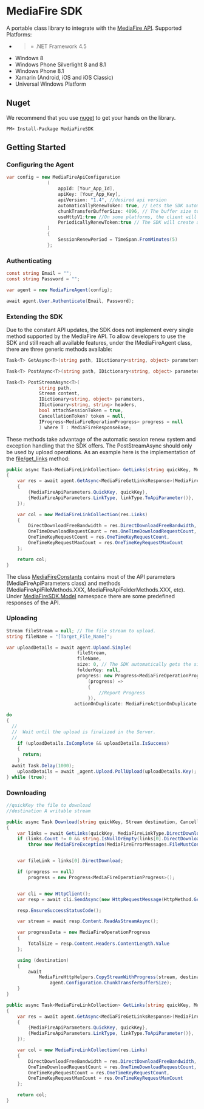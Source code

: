 # MediaFire SDK

A portable class library to integrate with the [MediaFire API](http://www.mediafire.com/developers/core_api/1.4/getting_started/).
Supported Platforms:

- >= .NET Framework 4.5
- Windows 8
- Windows Phone Silverlight 8 and 8.1
- Windows Phone 8.1
- Xamarin (Android, iOS and iOS Classic)
- Universal Windows Platform 

## Nuget
We recommend that you use [nuget](https://www.nuget.org/packages/MediaFireSDK/) to get your hands on the library.

    PM> Install-Package MediaFireSDK

## Getting Started

### Configuring the Agent
```c#
var config = new MediaFireApiConfiguration
               (
                   appId: [Your_App_Id],
                   apiKey: [Your_App_Key],
                   apiVersion: "1.4", //desired api version
                   automaticallyRenewToken: true, // Lets the SDK automatically renew the session token.
                   chunkTransferBufferSize: 4096, // The buffer size to be used on Download and Upload operations.
                   useHttpV1:true //On some platforms, the client will throw the error "The server committed a protocol violation. Section=ResponseStatusLine". In that cases set this property to true. 
                   PeriodicallyRenewToken:true // The SDK will create a Task that will renew the token every **SessionRenewPeriod**.
               )
               {
	               SessionRenewPeriod = TimeSpan.FromMinutes(5)
			   };
```

### Authenticating
```c#
const string Email = "";
const string Password = "";

var agent = new MediaFireAgent(config);

await agent.User.Authenticate(Email, Password);


```

### Extending the SDK
Due to the constant API updates, the SDK does not implement every single method supported by the MediaFire API. To allow developers to use the SDK and still reach all available features, under the IMediaFireAgent  class, there are three generic methods available:

```c#
Task<T> GetAsync<T>(string path, IDictionary<string, object> parameters = null, bool attachSessionToken = true) where T : MediaFireResponseBase;

Task<T> PostAsync<T>(string path, IDictionary<string, object> parameters = null, bool attachSessionToken = true) where T : MediaFireResponseBase;

Task<T> PostStreamAsync<T>(
            string path, 
            Stream content, 
            IDictionary<string, object> parameters, 
            IDictionary<string, string> headers, 
            bool attachSessionToken = true,
            CancellationToken? token = null,
            IProgress<MediaFireOperationProgress> progress = null 
            ) where T : MediaFireResponseBase;
```

These methods take advantage of the automatic session renew system and exception handling that the SDK offers. The PostStreamAsync should only be used by upload operations. As an example here is the implementation of the [file/get_links](http://www.mediafire.com/developers/core_api/unversioned/file/#get_links) method:

```c#
public async Task<MediaFireLinkCollection> GetLinks(string quickKey, MediaFireLinkType linkType = MediaFireLinkType.All)
{
	var res = await agent.GetAsync<MediaFireGetLinksResponse>(MediaFireApiFileMethods.GetLinks, new Dictionary<string, object>
	{
		{MediaFireApiParameters.QuickKey, quickKey},
		{MediaFireApiParameters.LinkType, linkType.ToApiParameter()},
	});

	var col = new MediaFireLinkCollection(res.Links)
	{
		DirectDownloadFreeBandwidth = res.DirectDownloadFreeBandwidth,
		OneTimeDownloadRequestCount = res.OneTimeDownloadRequestCount,
		OneTimeKeyRequestCount = res.OneTimeKeyRequestCount,
		OneTimeKeyRequestMaxCount = res.OneTimeKeyRequestMaxCount
	};

	return col;
}
```

The class [MediaFireConstants](https://github.com/MediaFire/mediafire-csharp-open-sdk/blob/master/Source/MediaFireSDK/MediaFireConstants.cs) contains most of the API parameters (MediaFireApiParameters class) and methods (MediaFireApiFileMethods.XXX, MediaFireApiFolderMethods.XXX, etc). Under [MediaFireSDK.Model](https://github.com/MediaFire/mediafire-csharp-open-sdk/tree/master/Source/MediaFireSDK/Model) namespace there are some predefined responses of the API.

### Uploading
```c#
Stream fileStream = null; // The file stream to upload.
string fileName = "[Target_File_Name]";

var uploadDetails = await agent.Upload.Simple(
						  fileStream,
						  fileName,
						  size: 0, // The SDK automatically gets the size of the fileStream 
						  folderKey: null,
						  progress: new Progress<MediaFireOperationProgress>(
							  (progress) =>
							  {
								  //Report Progress
							  }),
						 actionOnDuplicate: MediaFireActionOnDuplicate.Replace);

do
{ 
  //
  //  Wait until the upload is finalized in the Server.
  //
	if (uploadDetails.IsComplete && uploadDetails.IsSuccess)
	{
	  return;
	}
  await Task.Delay(1000);
	uploadDetails = await _agent.Upload.PollUpload(uploadDetails.Key);
} while (true);
```

### Downloading
```c#
//quickKey the file to download
//destination A writable stream

public async Task Download(string quickKey, Stream destination, CancellationToken token, IProgress<MediaFireOperationProgress> progress = null)
{
	var links = await GetLinks(quickKey, MediaFireLinkType.DirectDownload);
	if (links.Count != 0 && string.IsNullOrEmpty(links[0].DirectDownload))
		throw new MediaFireException(MediaFireErrorMessages.FileMustContainADirectLink);


	var fileLink = links[0].DirectDownload;

	if (progress == null)
		progress = new Progress<MediaFireOperationProgress>();


	var cli = new HttpClient();
	var resp = await cli.SendAsync(new HttpRequestMessage(HttpMethod.Get, fileLink), HttpCompletionOption.ResponseHeadersRead, token);

	resp.EnsureSuccessStatusCode();

	var stream = await resp.Content.ReadAsStreamAsync();

	var progressData = new MediaFireOperationProgress
	{
		TotalSize = resp.Content.Headers.ContentLength.Value
	};

	using (destination)
	{
		await
			MediaFireHttpHelpers.CopyStreamWithProgress(stream, destination, progress, token, progressData,
				agent.Configuration.ChunkTransferBufferSize);
	}
}

public async Task<MediaFireLinkCollection> GetLinks(string quickKey, MediaFireLinkType linkType = MediaFireLinkType.All)
{
	var res = await agent.GetAsync<MediaFireGetLinksResponse>(MediaFireApiFileMethods.GetLinks, new Dictionary<string, object>
	{
		{MediaFireApiParameters.QuickKey, quickKey},
		{MediaFireApiParameters.LinkType, linkType.ToApiParameter()},
	});

	var col = new MediaFireLinkCollection(res.Links)
	{
		DirectDownloadFreeBandwidth = res.DirectDownloadFreeBandwidth,
		OneTimeDownloadRequestCount = res.OneTimeDownloadRequestCount,
		OneTimeKeyRequestCount = res.OneTimeKeyRequestCount,
		OneTimeKeyRequestMaxCount = res.OneTimeKeyRequestMaxCount
	};

	return col;
}
```


